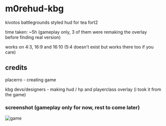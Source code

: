 # m0rehud-kbg

kivotos battlegrounds styled hud for tea fort2

time taken: ~5h (gameplay only, 3 of them were remaking the overlay before finding real version)

works on 4:3, 16:9 and 16:10 (5:4 doesn't exist but works there too if you care)

## credits

placerro - creating game

kbg devs/designers - making hud / hp and playerclass overlay (i took it from the game)

### screenshot (gameplay only for now, rest to come later)

![game](https://i.imgur.com/KEzB5tT.png)
